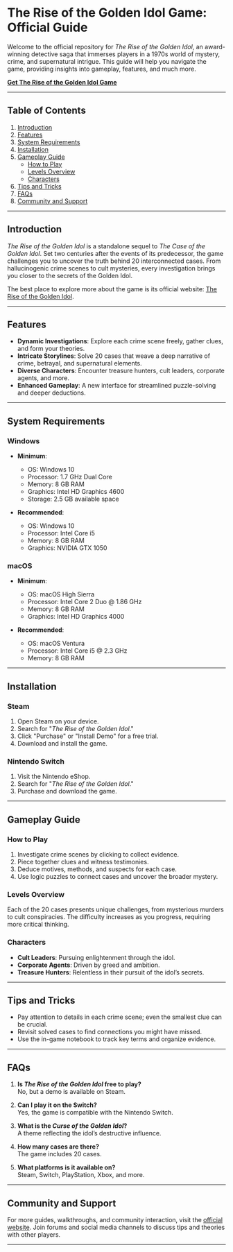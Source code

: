 # The Rise of the Golden Idol Game: Official Guide

Welcome to the official repository for *The Rise of the Golden Idol*, an award-winning detective saga that immerses players in a 1970s world of mystery, crime, and supernatural intrigue. This guide will help you navigate the game, providing insights into gameplay, features, and much more.

**[Get The Rise of the Golden Idol Game](https://theriseofthegoldenidol.com)**

---

## Table of Contents
1. [Introduction](#introduction)
2. [Features](#features)
3. [System Requirements](#system-requirements)
4. [Installation](#installation)
5. [Gameplay Guide](#gameplay-guide)
    - [How to Play](#how-to-play)
    - [Levels Overview](#levels-overview)
    - [Characters](#characters)
6. [Tips and Tricks](#tips-and-tricks)
7. [FAQs](#faqs)
8. [Community and Support](#community-and-support)

---

## Introduction

*The Rise of the Golden Idol* is a standalone sequel to *The Case of the Golden Idol*. Set two centuries after the events of its predecessor, the game challenges you to uncover the truth behind 20 interconnected cases. From hallucinogenic crime scenes to cult mysteries, every investigation brings you closer to the secrets of the Golden Idol.

The best place to explore more about the game is its official website: [The Rise of the Golden Idol](https://theriseofthegoldenidol.com).

---

## Features

- **Dynamic Investigations**: Explore each crime scene freely, gather clues, and form your theories.
- **Intricate Storylines**: Solve 20 cases that weave a deep narrative of crime, betrayal, and supernatural elements.
- **Diverse Characters**: Encounter treasure hunters, cult leaders, corporate agents, and more.
- **Enhanced Gameplay**: A new interface for streamlined puzzle-solving and deeper deductions.

---

## System Requirements

### Windows
- **Minimum**:  
  - OS: Windows 10  
  - Processor: 1.7 GHz Dual Core  
  - Memory: 8 GB RAM  
  - Graphics: Intel HD Graphics 4600  
  - Storage: 2.5 GB available space  

- **Recommended**:  
  - OS: Windows 10  
  - Processor: Intel Core i5  
  - Memory: 8 GB RAM  
  - Graphics: NVIDIA GTX 1050  

### macOS
- **Minimum**:  
  - OS: macOS High Sierra  
  - Processor: Intel Core 2 Duo @ 1.86 GHz  
  - Memory: 8 GB RAM  
  - Graphics: Intel HD Graphics 4000  

- **Recommended**:  
  - OS: macOS Ventura  
  - Processor: Intel Core i5 @ 2.3 GHz  
  - Memory: 8 GB RAM  

---

## Installation

### Steam
1. Open Steam on your device.
2. Search for "*The Rise of the Golden Idol*."
3. Click "Purchase" or "Install Demo" for a free trial.
4. Download and install the game.

### Nintendo Switch
1. Visit the Nintendo eShop.
2. Search for "*The Rise of the Golden Idol*."
3. Purchase and download the game.

---

## Gameplay Guide

### How to Play
1. Investigate crime scenes by clicking to collect evidence.
2. Piece together clues and witness testimonies.
3. Deduce motives, methods, and suspects for each case.
4. Use logic puzzles to connect cases and uncover the broader mystery.

### Levels Overview
Each of the 20 cases presents unique challenges, from mysterious murders to cult conspiracies. The difficulty increases as you progress, requiring more critical thinking.

### Characters
- **Cult Leaders**: Pursuing enlightenment through the idol.  
- **Corporate Agents**: Driven by greed and ambition.  
- **Treasure Hunters**: Relentless in their pursuit of the idol’s secrets.

---

## Tips and Tricks

- Pay attention to details in each crime scene; even the smallest clue can be crucial.
- Revisit solved cases to find connections you might have missed.
- Use the in-game notebook to track key terms and organize evidence.

---

## FAQs

1. **Is *The Rise of the Golden Idol* free to play?**  
   No, but a demo is available on Steam.

2. **Can I play it on the Switch?**  
   Yes, the game is compatible with the Nintendo Switch.

3. **What is the *Curse of the Golden Idol*?**  
   A theme reflecting the idol’s destructive influence.

4. **How many cases are there?**  
   The game includes 20 cases.

5. **What platforms is it available on?**  
   Steam, Switch, PlayStation, Xbox, and more.

---

## Community and Support

For more guides, walkthroughs, and community interaction, visit the [official website](https://theriseofthegoldenidol.com). Join forums and social media channels to discuss tips and theories with other players.

---
